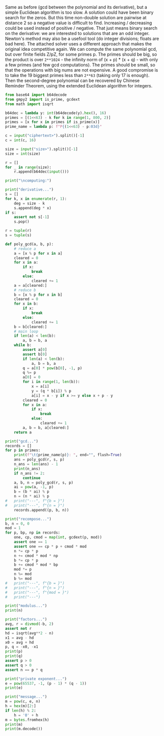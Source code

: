 Same as before (gcd between the polynomial and its derivative), but a simple Euclidean algorithm is too slow.
A solution could have been binary search for the zeros.
But this time non-double solution are pairwise at distance 2 so a negative value is difficult to find.
Increasing / decreasing could be used instead of positive / negative.
That just means binary search on the derivative: we are interested to solutions that are an odd integer.
Newton's method may also be a usefool tool (do integer divisions; floats are bad here).
The attached solver uses a different approach that makes the original idea competitive again.
We can compute the same polynomial gcd, but over finite fields Z/pZ, for some primes p.
The primes should be big, so the product is over `2**1024` - the infinity norm of (x + p) * (x + q) - with only a few primes (and few gcd computations).
The primes should be small, so that the operations with big nums are not expensive.
A good compromise is to take the 19 biggest primes less than `2**63` (taking only 17 is enough).
Then the second-degree polynomial can be recovered by Chinese Reminder Theorem, using the extended Euclidean algorithm for integers.


```Python
from base64 import b64decode
from gmpy2 import is_prime, gcdext
from math import isqrt

b64dec = lambda y: int(b64decode(y).hex(), 16)
primes = [(1<<63) - k for k in range(1, 800, 2)]
primes = [x for x in primes if is_prime(x)]
prime_name = lambda p: f"P{(1<<63) - p:03d}"

c = input("ciphertext>").split()[-1]
c = int(c, 16)

size = input("size>").split()[-1]
size = int(size)

r = []
for _ in range(size):
	r.append(b64dec(input()))

print("\ncomputing:")

print("derivative...")
s = []
for k, x in enumerate(r, 1):
	deg = size - k
	s.append(deg * x)
if s:
	assert not s[-1]
	s.pop()

r = tuple(r)
s = tuple(s)

def poly_gcd(a, b, p):
	# reduce a
	a = [x % p for x in a]
	cleared = 0
	for x in a:
		if x:
			break
		else:
			cleared += 1
	a = a[cleared:]
	# reduce b
	b = [x % p for x in b]
	cleared = 0
	for x in b:
		if x:
			break
		else:
			cleared += 1
	b = b[cleared:]
	# main loop
	if len(a) < len(b):
		a, b = b, a
	while b:
		assert a[0]
		assert b[0]
		if len(a) < len(b):
			a, b = b, a
		q = a[0] * pow(b[0], -1, p)
		q %= p
		a[0] = 0
		for i in range(1, len(b)):
			x = a[i]
			y = (q * b[i]) % p
			a[i] = x - y if x >= y else x + p - y
		cleared = 0
		for x in a:
			if x:
				break
			else:
				cleared += 1
		a, b = b, a[cleared:]
	return a

print("gcd...")
records = []
for p in primes:
	print(f"\t{prime_name(p)}: ", end="", flush=True)
	ans = poly_gcd(r, s, p)
	n_ans = len(ans) - 1
	print(n_ans)
	if n_ans != 2:
		continue
	a, b, n = poly_gcd(r, s, p)
	ai = pow(a, -1, p)
	b = (b * ai) % p
	n = (n * ai) % p
#	print("---", f"{b = }")
#	print("---", f"{n = }")
	records.append((p, b, n))

print("recompose...")
b, n = 0, 0
mod = 1
for p, bp, np in records:
	one, cp, cmod = map(int, gcdext(p, mod))
	assert one == 1
	assert one == cp * p + cmod * mod
	n *= cp * p
	n += cmod * mod * np
	b *= cp * p
	b += cmod * mod * bp
	mod *= p
	n %= mod
	b %= mod
#	print("---", f"{b = }")
#	print("---", f"{n = }")
#	print("---", f"{mod = }")
#	print("---")

print("modulus...")
print(n)

print("factors...")
avg, r = divmod(-b, 2)
assert not r
hd = isqrt(avg**2 - n)
x1 = avg - hd
x0 = avg + hd
p, q = -x0, -x1
print(p)
print(q)
assert p > 0
assert q > 0
assert n == p * q

print("private exponent...")
e = pow(65537, -1, (p - 1) * (q - 1))
print(e)

print("message...")
m = pow(c, e, n)
h = hex(m)[2:]
if len(h) % 2:
	h = '0' + h
m = bytes.fromhex(h)
print(m)
print(m.decode())
```
